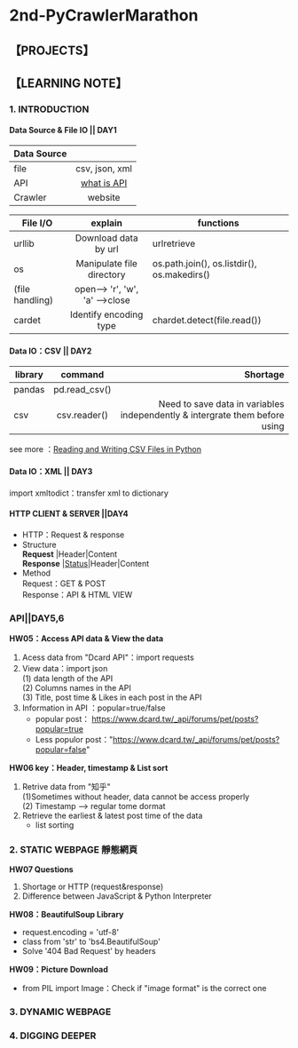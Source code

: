 # 2nd-PyCrawlerMarathon
## 【PROJECTS】

## 【LEARNING NOTE】
### 1. INTRODUCTION
#### Data Source & File IO || DAY1 
|Data Source     |       |
| ------------- |:-------------:     
|file       |csv, json, xml       |
|API          |[what is API](https://www.youtube.com/watch?v=zvKadd9Cflc)     |
|Crawler     |website    | 

|File I/O |   explain    |functions|
| ------------- |:-------------:|--------------|      
| urllib      |Download data by url|urlretrieve|
| os         |Manipulate file directory|os.path.join(), os.listdir(), os.makedirs()|
| (file handling)  |open--> 'r', 'w', 'a' -->close ||
| cardet     |Identify encoding type|chardet.detect(file.read())|



#### Data IO：CSV || DAY2
| library       |command            |Shortage|
| ------------- |:-------------:     | -----:|
| pandas        |pd.read_csv()       | |
| csv           |csv.reader()       |Need to save data in variables independently & intergrate them before using|

see more ：[Reading and Writing CSV Files in Python](https://realpython.com/python-csv/)
#### Data IO：XML || DAY3
import xmltodict：transfer xml to dictionary

#### HTTP CLIENT & SERVER ||DAY4
* HTTP：Request & response   
* Structure   
 **Request**  |Header|Content  
 **Response** |[Status](https://developer.mozilla.org/zh-TW/docs/Web/HTTP/Status)|Header|Content
* Method   
Request：GET & POST  
Response：API & HTML VIEW  

### API||DAY5,6
**HW05：Access API data & View the data**
1. Acess data from "Dcard API"：import requests    
2. View data：import json  
  (1) data length of the API  
  (2) Columns names in the API   
  (3) Title, post time & Likes in each post in the API  
3. Information in API ：popular=true/false  
   * popular post：<div style="display: inline"> https://www.dcard.tw/_api/forums/pet/posts?popular=true </div>   
   * Less populor post：<div style="display: inline">"https://www.dcard.tw/_api/forums/pet/posts?popular=false" </div>      

**HW06 key：Header, timestamp & List sort**
1. Retrive data from "知乎"  
   (1)Sometimes without header, data cannot be access properly  
   (2) Timestamp --> regular tome dormat
2. Retrieve the earliest & latest post time of the data  
   * list sorting
   
### 2. STATIC WEBPAGE 靜態網頁
**HW07 Questions**
1. Shortage or HTTP (request&response) 
2. Difference between  JavaScript & Python Interpreter  

**HW08：BeautifulSoup Library**
* request.encoding = 'utf-8'  
* class from 'str' to 'bs4.BeautifulSoup'  
* Solve '404 Bad Request' by headers  

**HW09：Picture Download**  
* from PIL import Image：Check if "image format" is the correct one  

### 3. DYNAMIC WEBPAGE

### 4. DIGGING DEEPER
